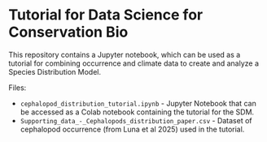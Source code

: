 # Tutorial for Data Science for Conservation Bio

This repository contains a Jupyter notebook, which can be used as a tutorial for combining occurrence and climate data to create and analyze a Species Distribution Model.

Files:

* `cephalopod_distribution_tutorial.ipynb` - Jupyter Notebook that can be accessed as a Colab notebook containing the tutorial for the SDM.
* `Supporting_data_-_Cephalopods_distribution_paper.csv` - Dataset of cephalopod occurrence (from Luna et al 2025) used in the tutorial.
